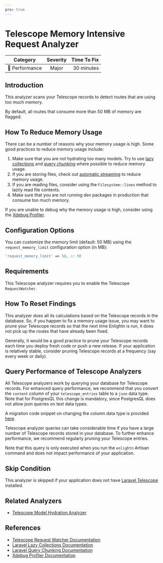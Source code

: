 ```yaml
---
pro: true
---
```


# Telescope Memory Intensive Request Analyzer <Badge text="PRO" type="tip"/>

| Category       | Severity   | Time To Fix  |
| -------------  |:----------:| ------------:|
| :rocket: Performance | Major | 30 minutes  |

## Introduction

This analyzer scans your Telescope records to detect routes that are using too much memory.

By default, all routes that consume more than 50 MB of memory are flagged.

## How To Reduce Memory Usage

There can be a number of reasons why your memory usage is high. Some good practices to reduce memory usage include:

1. Make sure that you are not hydrating too many models. Try to use [lazy collections](https://laravel.com/docs/collections#lazy-collections) and [query chunking](https://laravel.com/docs/queries#chunking-results) where possible to reduce memory usage.
2. If you are storing files, check out [automatic streaming](https://laravel.com/docs/filesystem#automatic-streaming) to reduce memory usage.
3. If you are reading files, consider using the `Filesystem::lines` method to lazily read file contents.
4. Make sure that you are not running dev packages in production that consume too much memory.

If you are unable to debug why the memory usage is high, consider using the [Xdebug Profiler](https://xdebug.org/docs/profiler).

## Configuration Options

You can customize the memory limit (default: 50 MB) using the `request_memory_limit` configuration option (in MB):

```php
'request_memory_limit' => 50, // MB
```

## Requirements

This Telescope analyzer requires you to enable the Telescope `RequestWatcher`.

## How To Reset Findings

This analyzer does all its calculations based on the Telescope records in the database. So, if you happen to fix a memory usage issue, you may want to prune your Telescope records so that the next time Enlightn is run, it does not pick up the routes that have already been fixed.

Generally, it would be a good practice to prune your Telescope records each time you deploy fresh code or push a new release. If your application is relatively stable, consider pruning Telescope records at a frequency (say every week or daily).

## Query Performance of Telescope Analyzers

All Telescope analyzers work by querying your database for Telescope records. For enhanced query performance, we recommend that you convert the `content` column of your `telescope_entries` table to a `json` data type. Note that for PostgresQL this change is mandatory, since PostgresQL does not allow json queries on text data types.

A migration code snippet on changing the column data type is provided [here](/performance/telescope-cache-hit-ratio-analyzer.html#special-note-for-performance-of-telescope-analyzers).

Telescope analyzer queries can take considerable time if you have a large number of Telescope records stored in your database. To further enhance performance, we recommend regularly pruning your Telescope entries. 

Note that this query is only executed when you run the `enlightn` Artisan command and does not impact performance of your application.

## Skip Condition

This analyzer is skipped if your application does not have [Laravel Telescope](https://laravel.com/docs/telescope) installed.

## Related Analyzers

- [Telescope Model Hydration Analyzer](/docs/performance/telescope-model-hydration-analyzer)

## References

- [Telescope Request Watcher Documentation](https://laravel.com/docs/telescope#request-watcher)
- [Laravel Lazy Collections Documentation](https://laravel.com/docs/collections#lazy-collections)
- [Laravel Query Chunking Documentation](https://laravel.com/docs/queries#chunking-results)
- [Xdebug Profiler Documentation](https://xdebug.org/docs/profiler)